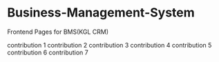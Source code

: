 # Business-Management-System
Frontend Pages for BMS(KGL CRM)

contribution 1
contribution 2
contribution 3
contribution 4
contribution 5
contribution 6
contribution 7